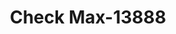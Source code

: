 ---
f_zip-code: 84116
f_state-code: UT
title: Check Max-13888
f_phone: 801-994-0616
f_city-only: Salt Lake Cty
f_address: 1726 West North Temple # C Salt Lake Cty
f_location-unique-id: '13888'
slug: check-max-13888
updated-on: '2024-05-30T13:46:58.046Z'
created-on: '2024-05-30T13:36:59.803Z'
published-on: '2024-05-30T13:54:32.469Z'
f_city-state: cms/city/salt-lake-cty-ut.md
f_company: cms/company/check-max.md
f_state: cms/state/utah.md
layout: '[payday-loan].html'
tags: payday-loan
---